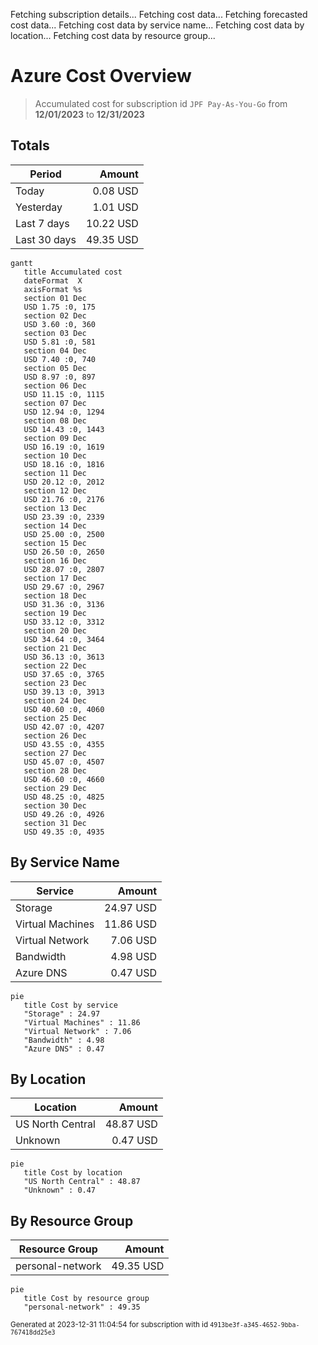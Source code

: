 Fetching subscription details...
Fetching cost data...
Fetching forecasted cost data...
Fetching cost data by service name...
Fetching cost data by location...
Fetching cost data by resource group...
# Azure Cost Overview

> Accumulated cost for subscription id `JPF Pay-As-You-Go` from **12/01/2023** to **12/31/2023**

## Totals

|Period|Amount|
|---|---:|
|Today|0.08 USD|
|Yesterday|1.01 USD|
|Last 7 days|10.22 USD|
|Last 30 days|49.35 USD|

```mermaid
gantt
   title Accumulated cost
   dateFormat  X
   axisFormat %s
   section 01 Dec
   USD 1.75 :0, 175
   section 02 Dec
   USD 3.60 :0, 360
   section 03 Dec
   USD 5.81 :0, 581
   section 04 Dec
   USD 7.40 :0, 740
   section 05 Dec
   USD 8.97 :0, 897
   section 06 Dec
   USD 11.15 :0, 1115
   section 07 Dec
   USD 12.94 :0, 1294
   section 08 Dec
   USD 14.43 :0, 1443
   section 09 Dec
   USD 16.19 :0, 1619
   section 10 Dec
   USD 18.16 :0, 1816
   section 11 Dec
   USD 20.12 :0, 2012
   section 12 Dec
   USD 21.76 :0, 2176
   section 13 Dec
   USD 23.39 :0, 2339
   section 14 Dec
   USD 25.00 :0, 2500
   section 15 Dec
   USD 26.50 :0, 2650
   section 16 Dec
   USD 28.07 :0, 2807
   section 17 Dec
   USD 29.67 :0, 2967
   section 18 Dec
   USD 31.36 :0, 3136
   section 19 Dec
   USD 33.12 :0, 3312
   section 20 Dec
   USD 34.64 :0, 3464
   section 21 Dec
   USD 36.13 :0, 3613
   section 22 Dec
   USD 37.65 :0, 3765
   section 23 Dec
   USD 39.13 :0, 3913
   section 24 Dec
   USD 40.60 :0, 4060
   section 25 Dec
   USD 42.07 :0, 4207
   section 26 Dec
   USD 43.55 :0, 4355
   section 27 Dec
   USD 45.07 :0, 4507
   section 28 Dec
   USD 46.60 :0, 4660
   section 29 Dec
   USD 48.25 :0, 4825
   section 30 Dec
   USD 49.26 :0, 4926
   section 31 Dec
   USD 49.35 :0, 4935
```

## By Service Name

|Service|Amount|
|---|---:|
|Storage|24.97 USD|
|Virtual Machines|11.86 USD|
|Virtual Network|7.06 USD|
|Bandwidth|4.98 USD|
|Azure DNS|0.47 USD|

```mermaid
pie
   title Cost by service
   "Storage" : 24.97
   "Virtual Machines" : 11.86
   "Virtual Network" : 7.06
   "Bandwidth" : 4.98
   "Azure DNS" : 0.47
```

## By Location

|Location|Amount|
|---|---:|
|US North Central|48.87 USD|
|Unknown|0.47 USD|

```mermaid
pie
   title Cost by location
   "US North Central" : 48.87
   "Unknown" : 0.47
```

## By Resource Group

|Resource Group|Amount|
|---|---:|
|personal-network|49.35 USD|

```mermaid
pie
   title Cost by resource group
   "personal-network" : 49.35
```

<sup>Generated at 2023-12-31 11:04:54 for subscription with id `4913be3f-a345-4652-9bba-767418dd25e3`</sup>
